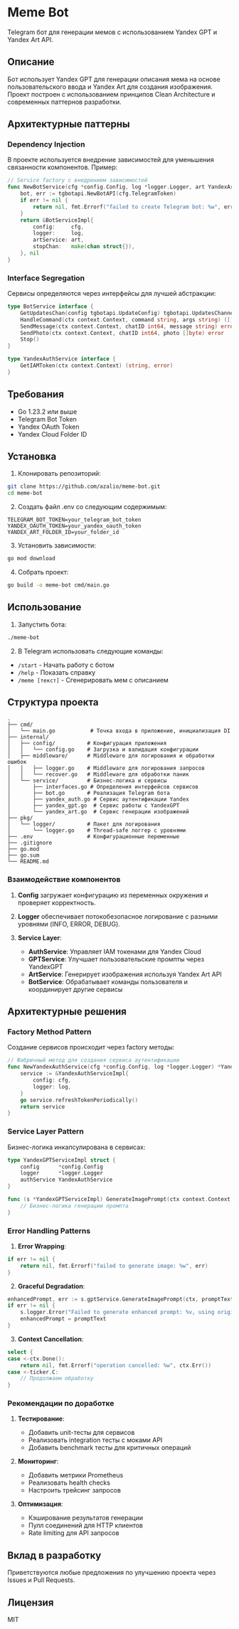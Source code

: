 # Meme Bot

Telegram бот для генерации мемов с использованием Yandex GPT и Yandex Art API.

## Описание

Бот использует Yandex GPT для генерации описания мема на основе пользовательского ввода и Yandex Art для создания изображения. Проект построен с использованием принципов Clean Architecture и современных паттернов разработки.

## Архитектурные паттерны

### Dependency Injection

В проекте используется внедрение зависимостей для уменьшения связанности компонентов. Пример:

```go
// Service factory с внедрением зависимостей
func NewBotService(cfg *config.Config, log *logger.Logger, art YandexArtService) (*BotServiceImpl, error) {
    bot, err := tgbotapi.NewBotAPI(cfg.TelegramToken)
    if err != nil {
        return nil, fmt.Errorf("failed to create Telegram bot: %w", err)
    }
    return &BotServiceImpl{
        config:     cfg,
        logger:     log,
        artService: art,
        stopChan:   make(chan struct{}),
    }, nil
}
```

### Interface Segregation

Сервисы определяются через интерфейсы для лучшей абстракции:

```go
type BotService interface {
    GetUpdatesChan(config tgbotapi.UpdateConfig) tgbotapi.UpdatesChannel
    HandleCommand(ctx context.Context, command string, args string) ([]byte, error)
    SendMessage(ctx context.Context, chatID int64, message string) error
    SendPhoto(ctx context.Context, chatID int64, photo []byte) error
    Stop()
}

type YandexAuthService interface {
    GetIAMToken(ctx context.Context) (string, error)
}
```

## Требования

- Go 1.23.2 или выше
- Telegram Bot Token
- Yandex OAuth Token
- Yandex Cloud Folder ID

## Установка

1. Клонировать репозиторий:
```bash
git clone https://github.com/azalio/meme-bot.git
cd meme-bot
```

2. Создать файл .env со следующим содержимым:
```env
TELEGRAM_BOT_TOKEN=your_telegram_bot_token
YANDEX_OAUTH_TOKEN=your_yandex_oauth_token
YANDEX_ART_FOLDER_ID=your_folder_id
```

3. Установить зависимости:
```bash
go mod download
```

4. Собрать проект:
```bash
go build -o meme-bot cmd/main.go
```

## Использование

1. Запустить бота:
```bash
./meme-bot
```

2. В Telegram использовать следующие команды:
- `/start` - Начать работу с ботом
- `/help` - Показать справку
- `/meme [текст]` - Сгенерировать мем с описанием

## Структура проекта

```
.
├── cmd/
│   └── main.go           # Точка входа в приложение, инициализация DI
├── internal/
│   ├── config/          # Конфигурация приложения
│   │   └── config.go    # Загрузка и валидация конфигурации
│   ├── middleware/      # Middleware для логирования и обработки ошибок
│   │   ├── logger.go    # Middleware для логирования запросов
│   │   └── recover.go   # Middleware для обработки паник
│   └── service/         # Бизнес-логика и сервисы
│       ├── interfaces.go # Определения интерфейсов сервисов
│       ├── bot.go       # Реализация Telegram бота
│       ├── yandex_auth.go # Сервис аутентификации Yandex
│       ├── yandex_gpt.go  # Сервис работы с YandexGPT
│       └── yandex_art.go  # Сервис генерации изображений
├── pkg/
│   └── logger/          # Пакет для логирования
│       └── logger.go    # Thread-safe логгер с уровнями
├── .env                 # Конфигурационные переменные
├── .gitignore
├── go.mod
├── go.sum
└── README.md
```

### Взаимодействие компонентов

1. **Config** загружает конфигурацию из переменных окружения и проверяет корректность.

2. **Logger** обеспечивает потокобезопасное логирование с разными уровнями (INFO, ERROR, DEBUG).

3. **Service Layer**:
   - **AuthService**: Управляет IAM токенами для Yandex Cloud
   - **GPTService**: Улучшает пользовательские промпты через YandexGPT
   - **ArtService**: Генерирует изображения используя Yandex Art API
   - **BotService**: Обрабатывает команды пользователя и координирует другие сервисы

## Архитектурные решения

### Factory Method Pattern

Создание сервисов происходит через factory методы:

```go
// Фабричный метод для создания сервиса аутентификации
func NewYandexAuthService(cfg *config.Config, log *logger.Logger) *YandexAuthServiceImpl {
    service := &YandexAuthServiceImpl{
        config: cfg,
        logger: log,
    }
    go service.refreshTokenPeriodically()
    return service
}
```

### Service Layer Pattern

Бизнес-логика инкапсулирована в сервисах:

```go
type YandexGPTServiceImpl struct {
    config      *config.Config
    logger      *logger.Logger
    authService YandexAuthService
}

func (s *YandexGPTServiceImpl) GenerateImagePrompt(ctx context.Context, userPrompt string) (string, error) {
    // Бизнес-логика генерации промпта
}
```

### Error Handling Patterns

1. **Error Wrapping**:
```go
if err != nil {
    return nil, fmt.Errorf("failed to generate image: %w", err)
}
```

2. **Graceful Degradation**:
```go
enhancedPrompt, err := s.gptService.GenerateImagePrompt(ctx, promptText)
if err != nil {
    s.logger.Error("Failed to generate enhanced prompt: %v, using original prompt", err)
    enhancedPrompt = promptText
}
```

3. **Context Cancellation**:
```go
select {
case <-ctx.Done():
    return nil, fmt.Errorf("operation cancelled: %w", ctx.Err())
case <-ticker.C:
    // Продолжаем обработку
}
```

### Рекомендации по доработке

1. **Тестирование**:
   - Добавить unit-тесты для сервисов
   - Реализовать integration тесты с моками API
   - Добавить benchmark тесты для критичных операций

2. **Мониторинг**:
   - Добавить метрики Prometheus
   - Реализовать health checks
   - Настроить трейсинг запросов

3. **Оптимизация**:
   - Кэширование результатов генерации
   - Пулл соединений для HTTP клиентов
   - Rate limiting для API запросов

## Вклад в разработку

Приветствуются любые предложения по улучшению проекта через Issues и Pull Requests.

## Лицензия

MIT